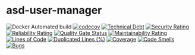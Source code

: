 # asd-user-manager

![Docker Automated build](https://img.shields.io/docker/automated/starvis/asd-user-manager)
[![codecov](https://codecov.io/gh/caf3babe/asd-user-manager/branch/main/graph/badge.svg?token=204ABERTQT)](https://codecov.io/gh/caf3babe/asd-user-manager)
[![Technical Debt](https://sonarcloud.io/api/project_badges/measure?project=caf3babe_asd-user-manager&metric=sqale_index)](https://sonarcloud.io/summary/new_code?id=caf3babe_asd-user-manager)
[![Security Rating](https://sonarcloud.io/api/project_badges/measure?project=caf3babe_asd-user-manager&metric=security_rating)](https://sonarcloud.io/summary/new_code?id=caf3babe_asd-user-manager)
[![Reliability Rating](https://sonarcloud.io/api/project_badges/measure?project=caf3babe_asd-user-manager&metric=reliability_rating)](https://sonarcloud.io/summary/new_code?id=caf3babe_asd-user-manager)
[![Quality Gate Status](https://sonarcloud.io/api/project_badges/measure?project=caf3babe_asd-user-manager&metric=alert_status)](https://sonarcloud.io/summary/new_code?id=caf3babe_asd-user-manager)
[![Maintainability Rating](https://sonarcloud.io/api/project_badges/measure?project=caf3babe_asd-user-manager&metric=sqale_rating)](https://sonarcloud.io/summary/new_code?id=caf3babe_asd-user-manager)
[![Lines of Code](https://sonarcloud.io/api/project_badges/measure?project=caf3babe_asd-user-manager&metric=ncloc)](https://sonarcloud.io/summary/new_code?id=caf3babe_asd-user-manager)
[![Duplicated Lines (%)](https://sonarcloud.io/api/project_badges/measure?project=caf3babe_asd-user-manager&metric=duplicated_lines_density)](https://sonarcloud.io/summary/new_code?id=caf3babe_asd-user-manager)
[![Coverage](https://sonarcloud.io/api/project_badges/measure?project=caf3babe_asd-user-manager&metric=coverage)](https://sonarcloud.io/summary/new_code?id=caf3babe_asd-user-manager)
[![Code Smells](https://sonarcloud.io/api/project_badges/measure?project=caf3babe_asd-user-manager&metric=code_smells)](https://sonarcloud.io/summary/new_code?id=caf3babe_asd-user-manager)
[![Bugs](https://sonarcloud.io/api/project_badges/measure?project=caf3babe_asd-user-manager&metric=bugs)](https://sonarcloud.io/summary/new_code?id=caf3babe_asd-user-manager)
